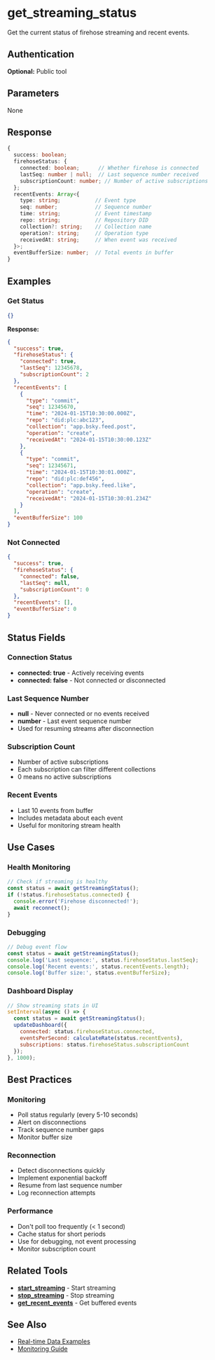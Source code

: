 # get_streaming_status

Get the current status of firehose streaming and recent events.

## Authentication

**Optional:** Public tool

## Parameters

None

## Response

```typescript
{
  success: boolean;
  firehoseStatus: {
    connected: boolean;      // Whether firehose is connected
    lastSeq: number | null;  // Last sequence number received
    subscriptionCount: number; // Number of active subscriptions
  };
  recentEvents: Array<{
    type: string;           // Event type
    seq: number;            // Sequence number
    time: string;           // Event timestamp
    repo: string;           // Repository DID
    collection?: string;    // Collection name
    operation?: string;     // Operation type
    receivedAt: string;     // When event was received
  }>;
  eventBufferSize: number;  // Total events in buffer
}
```

## Examples

### Get Status

```json
{}
```

**Response:**
```json
{
  "success": true,
  "firehoseStatus": {
    "connected": true,
    "lastSeq": 12345678,
    "subscriptionCount": 2
  },
  "recentEvents": [
    {
      "type": "commit",
      "seq": 12345670,
      "time": "2024-01-15T10:30:00.000Z",
      "repo": "did:plc:abc123",
      "collection": "app.bsky.feed.post",
      "operation": "create",
      "receivedAt": "2024-01-15T10:30:00.123Z"
    },
    {
      "type": "commit",
      "seq": 12345671,
      "time": "2024-01-15T10:30:01.000Z",
      "repo": "did:plc:def456",
      "collection": "app.bsky.feed.like",
      "operation": "create",
      "receivedAt": "2024-01-15T10:30:01.234Z"
    }
  ],
  "eventBufferSize": 100
}
```

### Not Connected

```json
{
  "success": true,
  "firehoseStatus": {
    "connected": false,
    "lastSeq": null,
    "subscriptionCount": 0
  },
  "recentEvents": [],
  "eventBufferSize": 0
}
```

## Status Fields

### Connection Status
- **connected: true** - Actively receiving events
- **connected: false** - Not connected or disconnected

### Last Sequence Number
- **null** - Never connected or no events received
- **number** - Last event sequence number
- Used for resuming streams after disconnection

### Subscription Count
- Number of active subscriptions
- Each subscription can filter different collections
- 0 means no active subscriptions

### Recent Events
- Last 10 events from buffer
- Includes metadata about each event
- Useful for monitoring stream health

## Use Cases

### Health Monitoring
```javascript
// Check if streaming is healthy
const status = await getStreamingStatus();
if (!status.firehoseStatus.connected) {
  console.error('Firehose disconnected!');
  await reconnect();
}
```

### Debugging
```javascript
// Debug event flow
const status = await getStreamingStatus();
console.log('Last sequence:', status.firehoseStatus.lastSeq);
console.log('Recent events:', status.recentEvents.length);
console.log('Buffer size:', status.eventBufferSize);
```

### Dashboard Display
```javascript
// Show streaming stats in UI
setInterval(async () => {
  const status = await getStreamingStatus();
  updateDashboard({
    connected: status.firehoseStatus.connected,
    eventsPerSecond: calculateRate(status.recentEvents),
    subscriptions: status.firehoseStatus.subscriptionCount
  });
}, 1000);
```

## Best Practices

### Monitoring
- Poll status regularly (every 5-10 seconds)
- Alert on disconnections
- Track sequence number gaps
- Monitor buffer size

### Reconnection
- Detect disconnections quickly
- Implement exponential backoff
- Resume from last sequence number
- Log reconnection attempts

### Performance
- Don't poll too frequently (< 1 second)
- Cache status for short periods
- Use for debugging, not event processing
- Monitor subscription count

## Related Tools

- **[start_streaming](./start-streaming.md)** - Start streaming
- **[stop_streaming](./stop-streaming.md)** - Stop streaming
- **[get_recent_events](./get-recent-events.md)** - Get buffered events

## See Also

- [Real-time Data Examples](../../examples/real-time-data.md)
- [Monitoring Guide](../../guide/tools-resources.md#monitoring)

